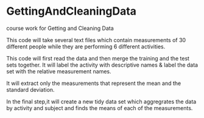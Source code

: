 # GettingAndCleaningData
course work for Getting and Cleaning Data

This code will take several text files which contain measurements of 30 different people while they are performing 6 different activities.

This code will first read the data and then merge the training and the test sets together.  It will label the activity with descriptive names & label the data set with the relative measurement names.

It will extract only the measurements that represent the mean and the standard deviation.

In the final step,it will create a new tidy data set which aggregrates the data by activity and subject and finds the means of each of the measurements.
